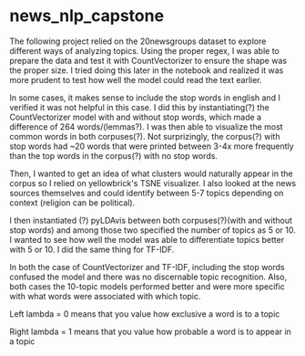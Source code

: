 # news_nlp_capstone

The following project relied on the 20newsgroups dataset to explore different ways of analyzing topics. Using the proper regex, 
I was able to prepare the data and test it with CountVectorizer to ensure the shape was the proper size. I tried doing this later in 
the notebook and realized it was more prudent to test how well the model could read the text earlier.

In some cases, it makes sense to include the stop words in english and I verified it was not helpful in this case. I did this by
instantiating(?) the CountVectorizer model with and without stop words, which made a difference of 264 words/(lemmas?). 
I was then able to visualize the most common words in both corpuses(?). Not surprizingly, the corpus(?) with stop words had ~20 words
that were printed between 3-4x more frequently than the top words in the corpus(?) with no stop words.

Then, I wanted to get an idea of what clusters would naturally appear in the corpus so I relied on yellowbrick's TSNE visualizer.
I also looked at the news sources themselves and could identify between 5-7 topics depending on context (religion can be political).

I then instantiated (?) pyLDAvis between both corpuses(?)(with and without stop words) and among those two specified the number of topics
as 5 or 10. I wanted to see how well the model was able to differentiate topics better with 5 or 10. I did the same thing for TF-IDF. 

In both the case of CountVectorizer and TF-IDF, including the stop words confused the model and there was no discernable topic recognition.
Also, both cases the 10-topic models performed better and were more specific with what words were associated with which topic. 

Left lambda = 0 means that you value how exclusive a word is to a topic

Right lambda = 1 means that you value how probable a word is to appear in a topic


